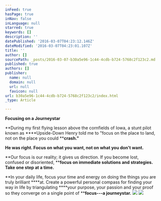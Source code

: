 ```yaml
---
inFeed: true
hasPage: true
inNav: false
inLanguage: null
starred: true
keywords: []
description: ''
datePublished: '2016-03-07T04:23:12.146Z'
dateModified: '2016-03-07T04:23:01.107Z'
title: ''
author: []
sourcePath: _posts/2016-03-07-b30a5e96-1c44-4cdb-b724-5768c2f123c2.md
published: true
authors: []
publisher:
  name: null
  domain: null
  url: null
  favicon: null
url: b30a5e96-1c44-4cdb-b724-5768c2f123c2/index.html
_type: Article

---
```

**Focusing on a Journeystar**

**During my first flying lesson above the cornfields of Iowa, a stunt pilot known as ****Upside-Down Henry told me to "focus on the place to land, not on the place you could ****crash."**

**He was right. Focus on what you want, not on what you don't want.**

**Our focus is our reality; it gives us direction. If you become lost, confused or disoriented, ****focus on immediate solutions and strategies. Take one step at a time.**

**In your daily life, focus your time and energy on doing the things you are truly brilliant ****at. Create a powerful personal compass for finding your way in life by triangulating ****your purpose, your passion and your proof so they converge on a single point of ****focus---a journeystar.**
![](https://the-grid-user-content.s3-us-west-2.amazonaws.com/999d3b1f-e437-42ee-aa59-1517a7541acb.jpg)
![](https://the-grid-user-content.s3-us-west-2.amazonaws.com/b04195ff-1a10-493b-824e-f4b69b319568.jpg)